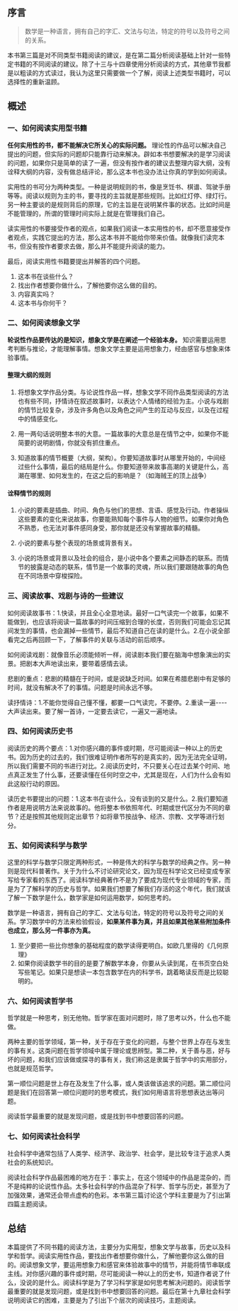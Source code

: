 ## 序言

> 数学是一种语言，拥有自己的字汇、文法与句法，特定的符号以及符号之间的关系。

本书第三篇是对不同类型书籍阅读的建议，是在第二篇分析阅读基础上针对一些特定书籍的不同阅读的建议。除了十三与十四章使用分析阅读的方式，其他章节我都是以粗读的方式读过，我认为这里只需要做一个了解，阅读上述类型书籍时，可以选择性的重新温顾。

## 概述

### 一、如何阅读实用型书籍

**任何实用性的书，都不能解决它所关心的实际问题。** 理论性的作品可以解决自己提出的问题，但实际的问题却只能靠行动来解决。辟如本书想要解决的是学习阅读的问题，如果你只是简单的读了一遍，但没有按作者的建议去整理内容大纲，没有诠释大纲的内容，没有做总结评论，那么这本书也没办法让你真的学到如何阅读。

实用性的书可分为两种类型。一种是说明规则的书，像是烹饪书、棋谱、驾驶手册等等。阅读以规则为主的书，要寻找的主旨就是那些规则。比如红灯停、绿灯行。另一种主要谈的是规则背后的原理，它的主旨是在说明某件事的状态。比如时间是不能管理的，所谓的管理时间实际上就是在管理我们自己。

读实用性的书要接受作者的观点，如果我们阅读一本实用性的书，却不愿意接受作者观点，实践它提出的方法，那么这本书并不能给你带来价值。就像我们读完本书，但没有按作者要求去做，那么并不能提升阅读的能力。

最后，阅读实用性书籍要提出并解答的四个问题。

1. 这本书在谈些什么？
2. 找出作者想要你做什么，了解他要你这么做的目的。
3. 内容真实吗？
4. 这本书与你何干？

### 二、如何阅读想象文学

**轮说性作品要传达的是知识，想象文学是在阐述一个经验本身。** 知识需要运用思考判断与推论，才能理解事情。想象文学主要是运用想象力，经由感官与想象来体验事情。

#### 整理大纲的规则

1. 将想象文学作品分类。与论说性作品一样，想象文学不同作品类型阅读的方法也有些不同，抒情诗在叙述故事时，以表达个人情绪的经验为主。小说与戏剧的情节比较复杂，涉及许多角色以及角色之间产生的互动与反应，以及在过程中的情感变化。

2. 用一两句话说明整本书的大意。一篇故事的大意总是在情节之中，如果你不能简要的说明剧情，你就没有抓住重点。

3. 知道故事的情节概要（大纲，架构）。你要知道故事时从哪里开始的，中间经过些什么事情，最后的结局是什么。你要知道带来故事高潮的关键是什么，高潮在哪里、如何发生的，在这之后的影响是？（如海贼王的顶上战争）

#### 诠释情节的规则

1. 小说的要素是插曲、时间、角色与他们的思想、言语、感觉及行动。作者操纵这些要素的变化来说故事，你要能熟知每个事件与人物的细节。如果你对角色不熟悉，也无法对事件感同身受，那你就是还没有掌握故事的精髓。

2. 小说的要素与整个表现的场景或背景有关。

3. 小说的场景或背景以及社会的组合，是小说中各个要素之间静态的联系。而情节的披露是动态的联系，情节是一个故事的灵魂，所以我们要跟随故事的角色在不同场景中穿梭探险。

### 三、阅读故事、戏剧与诗的一些建议

如何阅读故事书：1.快读，并且全心全意地读。最好一口气读完一个故事，如果不能做到，也应该将阅读一篇故事的时间压缩到合理的长度，否则我们可能会忘记其间发生的事情，也会漏掉一些情节，最后不知道自己在读的是什么。2.在小说全部看完之后再回顾一下，了解事件的关联与活动的前后顺序。

如何阅读戏剧：就像音乐必须能倾听一样，阅读剧本我们要在脑海中想象演出的实景。把剧本大声地读出来，要带着感情去读。

悲剧的重点：悲剧的精髓在于时间，或是说缺乏时间。如果在希腊悲剧中有足够的时间，就没有解决不了的事情。问题是时间永远不够。

读抒情诗：1.不能你觉得自己懂不懂，都要一口气读完，不要停。2.重读一遍----大声读出来。要了解一首诗，一定要去读它，一遍又一遍地读。

### 四、如何阅读历史书

阅读历史的两个要点：1.对你感兴趣的事件或时期，尽可能阅读一种以上的历史书。因为历史的过去的，我们很难证明作者所写的是真实的，因为无法完全证明，所以我们需要不同的书进行对比。2.阅读历史时，不只要关心在过去某个时间、地点真正发生了什么事，还要读懂在任何时空之中，尤其是现在，人们为什么会有如此这般行动的原因。

读历史书要提出的问题：1.这本书在谈什么，没有谈到的又是什么。2.我们要知道作者是用说明方法来说故事的。他将整本书依照年代、时期或世代区分为不同的章节？还是按照其他规则定出章节？如将章节按战争、经济、宗教、文学等进行划分。

### 五、如何阅读科学与数学

这里的科学与数学只限定两种形式，一种是伟大的科学与数学的经典之作。另一种则是现代科普著作。关于为什么不讨论研究论文，因为现在科学论文已经变成专家写给专家看的东西了。阅读科学经典著作不是为了要成为现代专业领域的专家，而是为了了解科学的历史与哲学。如果我们想要了解我们存活的这个年代，我们就该了解一下数学是什么，数学家是如何运用数学，如何思考的。

数学是一种语言，拥有自己的字汇、文法与句法，特定的符号以及符号之间的关系。学习数学中的方法来检验假设，**如果某件事为真，并且如果其他某些附加条件也成立，那么另一件事亦为真。**

1. 至少要把一些比你想象的基础程度的数学读得更明白。如欧几里得的《几何原理》
2. 如果你阅读数学书的目的是要了解数学本身，你要从头读到尾，在书页空白处写些笔记。如果只是想读一本包含数学在内的科学书，跳着略读反而是比较聪明的。

### 六、如何阅读哲学书

哲学就是一种思考，别无他物。哲学家在面对问题时，除了思考以外，什么也不能做。

两种主要的哲学领域，第一种，关于存在于变化的问题，与整个世界上存在与发生的事有关。这类问题在哲学领域中属于理论或思辨型。第二种，关于善与恶，好与坏的问题，和我们应该做或探寻的事有关，我们称这是隶属于哲学中的实用部分，也就是规范哲学。

第一顺位问题是世上存在及发生了什么事，或人类该做该追求的问题。第二顺位问题是我们在回答第一顺位问题时的思考模式，我们如何用语言将思想表达出等问题。

阅读哲学最重要的就是发现问题，或是找到书中想要回答的问题。

### 七、如何阅读社会科学

社会科学中通常包括了人类学、经济学、政治学、社会学，是比较专注于追求人类社会的系统知识。

阅读社会科学作品最困难的地方在于：事实上，在这个领域中的作品是混杂的，而不是纯粹的论说性作品。太多社会科学的作品混杂了科学、哲学与历史，甚至为了加强效果，通常还会带点虚构的色彩。本书第三篇讨论这个学科主要是为了引出第四篇主题阅读。


## 总结

本篇提供了不同书籍的阅读方法，主要分为实用型，想象文学与故事，历史以及科学和哲学。阅读实用性作品，要找出作者想要你做什么，了解他要你这么做的目的。阅读想象文学，要运用想象力和感官来体验故事中的情节，并能将情节串联成主线。对你感兴趣的事件或时期，尽可能阅读一种以上的历史书，知道作者说了什么，没说的是什么。阅读科学是为了学习科学家是如何思考解决问题的。阅读哲学最重要的就是发现问题，或是找到书中想要回答的问题。最后在第十九章社会科学说明阅读它的困难，主要是为了引出下个层次的阅读技巧，主题阅读。